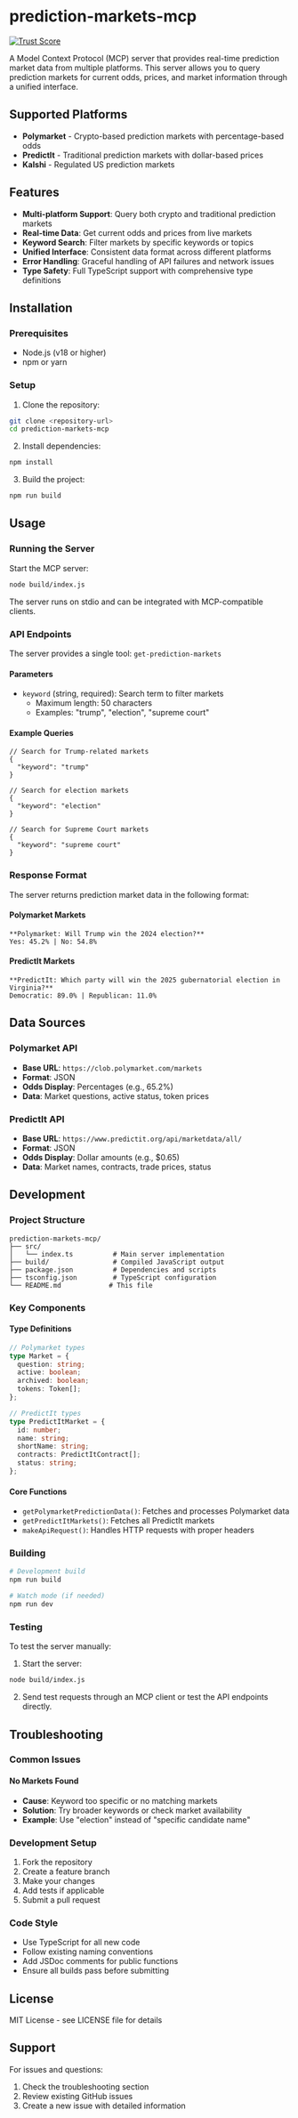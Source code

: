 # prediction-markets-mcp
[![Trust Score](https://archestra.ai/mcp-catalog/api/badge/quality/JamesANZ/prediction-market-mcp)](https://archestra.ai/mcp-catalog/jamesanz__prediction-market-mcp)

A Model Context Protocol (MCP) server that provides real-time prediction market data from multiple platforms. This server allows you to query prediction markets for current odds, prices, and market information through a unified interface.

## Supported Platforms

- **Polymarket** - Crypto-based prediction markets with percentage-based odds
- **PredictIt** - Traditional prediction markets with dollar-based prices
- **Kalshi** - Regulated US prediction markets

## Features

- **Multi-platform Support**: Query both crypto and traditional prediction markets
- **Real-time Data**: Get current odds and prices from live markets
- **Keyword Search**: Filter markets by specific keywords or topics
- **Unified Interface**: Consistent data format across different platforms
- **Error Handling**: Graceful handling of API failures and network issues
- **Type Safety**: Full TypeScript support with comprehensive type definitions

## Installation

### Prerequisites

- Node.js (v18 or higher)
- npm or yarn

### Setup

1. Clone the repository:

```bash
git clone <repository-url>
cd prediction-markets-mcp
```

2. Install dependencies:

```bash
npm install
```

3. Build the project:

```bash
npm run build
```

## Usage

### Running the Server

Start the MCP server:

```bash
node build/index.js
```

The server runs on stdio and can be integrated with MCP-compatible clients.

### API Endpoints

The server provides a single tool: `get-prediction-markets`

#### Parameters

- `keyword` (string, required): Search term to filter markets
  - Maximum length: 50 characters
  - Examples: "trump", "election", "supreme court"

#### Example Queries

```
// Search for Trump-related markets
{
  "keyword": "trump"
}

// Search for election markets
{
  "keyword": "election"
}

// Search for Supreme Court markets
{
  "keyword": "supreme court"
}
```

### Response Format

The server returns prediction market data in the following format:

#### Polymarket Markets

```
**Polymarket: Will Trump win the 2024 election?**
Yes: 45.2% | No: 54.8%
```

#### PredictIt Markets

```
**PredictIt: Which party will win the 2025 gubernatorial election in Virginia?**
Democratic: 89.0% | Republican: 11.0%
```

## Data Sources

### Polymarket API

- **Base URL**: `https://clob.polymarket.com/markets`
- **Format**: JSON
- **Odds Display**: Percentages (e.g., 65.2%)
- **Data**: Market questions, active status, token prices

### PredictIt API

- **Base URL**: `https://www.predictit.org/api/marketdata/all/`
- **Format**: JSON
- **Odds Display**: Dollar amounts (e.g., $0.65)
- **Data**: Market names, contracts, trade prices, status

## Development

### Project Structure

```
prediction-markets-mcp/
├── src/
│   └── index.ts          # Main server implementation
├── build/                # Compiled JavaScript output
├── package.json          # Dependencies and scripts
├── tsconfig.json         # TypeScript configuration
└── README.md            # This file
```

### Key Components

#### Type Definitions

```typescript
// Polymarket types
type Market = {
  question: string;
  active: boolean;
  archived: boolean;
  tokens: Token[];
};

// PredictIt types
type PredictItMarket = {
  id: number;
  name: string;
  shortName: string;
  contracts: PredictItContract[];
  status: string;
};
```

#### Core Functions

- `getPolymarketPredictionData()`: Fetches and processes Polymarket data
- `getPredictItMarkets()`: Fetches all PredictIt markets
- `makeApiRequest()`: Handles HTTP requests with proper headers

### Building

```bash
# Development build
npm run build

# Watch mode (if needed)
npm run dev
```

### Testing

To test the server manually:

1. Start the server:

```bash
node build/index.js
```

2. Send test requests through an MCP client or test the API endpoints directly.

## Troubleshooting

### Common Issues

#### No Markets Found

- **Cause**: Keyword too specific or no matching markets
- **Solution**: Try broader keywords or check market availability
- **Example**: Use "election" instead of "specific candidate name"

### Development Setup

1. Fork the repository
2. Create a feature branch
3. Make your changes
4. Add tests if applicable
5. Submit a pull request

### Code Style

- Use TypeScript for all new code
- Follow existing naming conventions
- Add JSDoc comments for public functions
- Ensure all builds pass before submitting

## License

MIT License - see LICENSE file for details

## Support

For issues and questions:

1. Check the troubleshooting section
2. Review existing GitHub issues
3. Create a new issue with detailed information
